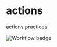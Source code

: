 # actions
actions practices

![Workflow badge](https://github.com/github/docs/actions/workflows/hello_world.yml/badge.svg?branch=main)
